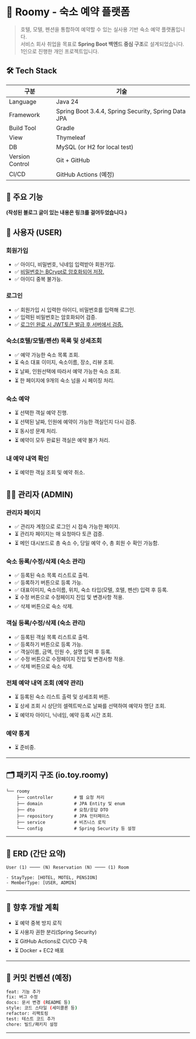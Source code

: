 # 📌 Roomy - 숙소 예약 플랫폼

> 호텔, 모텔, 펜션을 통합하여 예약할 수 있는 실사용 기반 숙소 예약 플랫폼입니다.  
> 서비스 회사 취업을 목표로 **Spring Boot 백엔드 중심 구조**로 설계되었습니다.  
> 1인으로 진행한 개인 프로젝트입니다.

## 🛠️ Tech Stack

| 구분 | 기술 |
|------|------|
| Language | Java 24 |
| Framework | Spring Boot 3.4.4, Spring Security, Spring Data JPA |
| Build Tool | Gradle |
| View | Thymeleaf |
| DB | MySQL (or H2 for local test) |
| Version Control | Git + GitHub |
| CI/CD | GitHub Actions (예정) |

## 🧩 주요 기능

**(작성된 블로그 글이 있는 내용은 링크를 걸어두었습니다.)**

## 👤 사용자 (USER)

### 회원가입
- ✅ 아이디, 비밀번호, 닉네임 입력받아 회원가입.
- ✅ [비밀번호는 BCrypt로 암호화되어 저장.](https://mommos1.tistory.com/101)
- ✅ 아이디 중복 불가능.

### 로그인
- ✅ 회원가입 시 입력한 아이디, 비밀번호를 입력해 로그인.
- ✅ 입력된 비밀번호는 암호화되어 검증.
- ✅ [로그인 완료 시 JWT토큰 발급 후 서버에서 검증.](https://mommos1.tistory.com/102)

### 숙소(호텔/모텔/펜션) 목록 및 상세조회
- ✅ 예약 가능한 숙소 목록 조회.
- ⏳ 숙소 대표 이미지, 숙소이름, 장소, 리뷰 조회.
- ⏳ 날짜, 인원선택에 따라서 예약 가능한 숙소 조회.
- ⏳ 한 페이지에 9개의 숙소 넘을 시 페이징 처리.

### 숙소 예약
- ⏳ 선택한 객실 예약 진행.
- ⏳ 선택된 날짜, 인원에 예약이 가능한 객실인지 다시 검증.
- ⏳ 동시성 문제 처리.
- ⏳ 예약이 모두 완료된 객실은 예약 불가 처리.

### 내 예약 내역 확인
- ⏳ 예약한 객실 조회 및 예약 취소.

## 👩‍💼 관리자 (ADMIN)

### 관리자 페이지
- ✅ 관리자 계정으로 로그인 시 접속 가능한 페이지.
- ⏳ 관리자 페이지는 매 요청마다 토큰 검증.
- ⏳ 메인 대시보드로 총 숙소 수, 당일 예약 수, 총 회원 수 확인 가능함.

### 숙소 등록/수정/삭제 (숙소 관리)
- ✅ 등록된 숙소 목록 리스트로 출력. 
- ✅ 등록하기 버튼으로 등록 가능.
- ✅ 대표이미지, 숙소이름, 위치, 숙소 타입(모텔, 호텔, 펜션) 입력 후 등록.
- ⏳ 수정 버튼으로 수정페이지 진입 및 변경사항 적용.
- ✅ 삭제 버튼으로 숙소 삭제.

### 객실 등록/수정/삭제 (숙소 관리)
- ✅ 등록된 객실 목록 리스트로 출력.
- ✅ 등록하기 버튼으로 등록 가능.
- ✅ 객실이름, 금액, 인원 수, 설명 입력 후 등록.
- ✅ 수정 버튼으로 수정페이지 진입 및 변경사항 적용.
- ✅ 삭제 버튼으로 숙소 삭제.

### 전체 예약 내역 조회 (예약 관리)
- ⏳ 등록된 숙소 리스트 출력 및 상세조회 버튼.
- ⏳ 상세 조회 시 상단의 셀렉트박스로 날짜를 선택하여 예약자 명단 조회.
- ⏳ 예약자 아이디, 닉네임, 예약 등록 시간 조회.

### 예약 통계
- ⏳ 준비중.

---

## 🗂️ 패키지 구조 (io.toy.roomy)

```
└── roomy
    ├── controller        # 웹 요청 처리
    ├── domain            # JPA Entity 및 enum
    ├── dto               # 요청/응답 DTO
    ├── repository        # JPA 인터페이스
    ├── service           # 비즈니스 로직
    └── config            # Spring Security 등 설정
```

---

## 📄 ERD (간단 요약)

```
User (1) ──── (N) Reservation (N) ──── (1) Room

- StayType: [HOTEL, MOTEL, PENSION]
- MemberType: [USER, ADMIN]
```

---

## 📌 향후 개발 계획
- ⏳ 예약 중복 방지 로직
- ⏳ 사용자 권한 분리(Spring Security)
- ⏳ GitHub Actions로 CI/CD 구축
- ⏳ Docker + EC2 배포

---

## 📎 커밋 컨벤션 (예정)

```bash
feat: 기능 추가
fix: 버그 수정
docs: 문서 변경 (README 등)
style: 코드 스타일 (세미콜론 등)
refactor: 리팩토링
test: 테스트 코드 추가
chore: 빌드/패키지 설정
```

---
